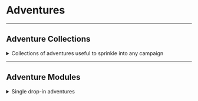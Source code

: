 # Adventures

---
## Adventure Collections

<details>
<summary>Collections of adventures useful to sprinkle into any campaign</summary>

#### Book of Quests

The _Book of Quests_ is an adventure supplement for _Mythras_. Within its pages, you’ll find seven distinct scenarios that can be played individually or seamlessly woven together as a captivating campaign. These quests can fit into any _Mythras_ setting, offering a rich tapestry of challenges and mysteries.

| Links | [TDM](https://thedesignmechanism.com/book-of-quests-pdf/) | [DTRPG](https://www.drivethrurpg.com/en/product/112581/book-of-quests) |
| :-- | :-- | :-- |

### Combat Modules

#### Breaking the Habit

_Breaking the Habit_ is a _Mythras_ supplement that encourages creative use of combat rules. Whether you’re a seasoned adventurer or a newcomer to the _Mythras_ system, _Breaking the Habit_ invites you to explore innovative approaches to combat, enhancing standard gameplay.

| Links | [TDM](https://thedesignmechanism.com/breaking-the-habit-pdf/) | [DTRPG](https://www.drivethrurpg.com/en/product/265648/breaking-the-habit-mythras-combat-module) |
| :-- | :-- | :-- |

#### Take Cover!

_Take Cover!_ is a _Mythras_ Combat Module designed to enhance your understanding of the _Mythras_ combat system. It provides a self-contained encounter that showcases how tactics and specific Special Effects can be used in combat. By exploring scenarios like climbing statues, handling ranged weapons, and using the evade maneuver, this module teaches essential concepts for engaging in dynamic and strategic battles.

| Links | [TDM](https://thedesignmechanism.com/take-cover-pdf/) | [DTRPG](https://www.drivethrurpg.com/en/product/297671/take-cover-mythras-combat-module-tdmcm002) |
| :-- | :-- | :-- |

#### Brace Yourself!

_Brace Yourself!_ is the third installment in the _Mythras_ Combat Module series by _The Design Mechanism_. This module focuses on combat encounters against formidable foes; the giantess Tadc and her bear companion, Terrorpaw. Both adversaries are larger and stronger than typical characters, necessitating a distinct approach for victory. The module delves into various fighting styles, emphasizing terrain and advantageous positioning. Whether facing colossal opponents or smaller adversaries, understanding these tactics is crucial for success in _Mythras_ battles. The package includes a tactical map and downloadable tokens for use in tabletop or virtual environments.

| Links | [TDM](https://thedesignmechanism.com/brace-yourself-pdf/) | [DTRPG](https://www.drivethrurpg.com/en/product/366383/brace-yourself-mythras-combat-module) |
| :-- | :-- | :-- |
</details>

---
## Adventure Modules

<details>
<summary>Single drop-in adventures</summary>

### Core

<details>
<summary>All adventures designed with the core rules in mind. Many of which are also shown with their settings in <a href="/0006_Settings.md">Settings</a></summary>

#### White Death

_White Death_ is a complete scenario for _Mythras Imperative_ and _Mythras_. Compatible with supplements such as _Luther Arkwright_, the adventure is a Science Fiction and Espionage thriller in the B movie style. It immerses characters in the perilous realm of an insane sorcerer and those who still revere him. As they delve into the mystery of the Sool Statuettes and their enigmatic creator, they’ll confront a myriad of horrors. The scenario caters to 4-6 competent and strong-willed characters and includes 6 pregenerated Agency personnel for immediate play, along with rules for handling insanity in _Mythras_ games

| Links | [TDM](https://thedesignmechanism.com/white-death/) | [DTRPG](https://www.drivethrurpg.com/en/product/224002/white-death) |
| :-- | :-- | :-- |

#### Meeros Doomed

The City State of Meeros lies broken. Queen Herathos wants the renegade priestess, Kara, brought to justice to atone for her treachery. The characters are tasked with venturing to distant Kopash, and charged with making her arrest.

But is all as it seems? Powerful forces are plotting to destroy _Meeros_ completely, and those who have protected the city may well be the ones who secure its doom. The characters must uncover traitors, travel into monster-infested swamps, confront sorcerous fiends, and perhaps even ally themselves with _Meeros'_ ancient foes, the Badoshi Warlords, if they are to avenge the Doom that has come to _Meeros_!

| Links | [TDM](https://thedesignmechanism.com/meeros-doomed-pdf/) | [DTRPG](https://www.drivethrurpg.com/en/product/310825/meeros-doomed) |
| :-- | :-- | :-- |

#### A Gift from Shamash

_A Gift From Shamash_ is a complete scenario for _Mythras Imperative_ and _Mythras_. Set on the edge of the solar system amidst the debris of the Kuiper Belt, the UNCC Nergal is dispatched to intercept the DVC Fukunusubi, a reclamation vessel that has ceased communication and hurtles toward Earth. The Nergal crew has less than 90 hours to alter Fukunusubi’s course while uncovering the ship’s catastrophic fate. Unforeseen challenges await them, including a mysterious “gift from Shamash.” This adventure includes background history, deckplans, campaign expansion guidance, and marine creation notes for the United Nations Solar Navy characters

| Links | [TDM](https://thedesignmechanism.com/gift-from-shamash-pdf/) | [DTRPG](https://www.drivethrurpg.com/en/product/198027/a-gift-from-shamash) |
| :-- | :-- | :-- |

#### Xamoxis' Cleansing

Upriver from Meeros, Dianthe Kalos and her wealthy family controls the small city of Tithys. Recently, Dianthe has come into knowledge of the whereabouts of the fabled treasure known as The Cleansing. She is looking for keen adventurers to retrieve it for her.

But she is not the only one interested in The Cleansing: a vengeful goddess, a warband of panthotaurs seeking retirbution, and a sinster cult of shaman-assassins also want it. The race is on to uncover the mysteries of the Flooded Temple and secure this powerful magic item - or die trying...

Xamoxis' Cleansing is a Mythras scenario for 4-6 characters who are competent in melee and magic.

| Links | [TDM](https://thedesignmechanism.com/xamoxis-cleansing-pdf/) | [DTRPG](https://www.drivethrurpg.com/en/product/200719/xamoxis-cleansing) |
| :-- | :-- | :-- |

#### Madness & Other Colours

_Madness & Other Colours_ immerses characters in the perilous realm of an insane sorcerer and those who still revere him. As they delve into the mystery of the Sool Statuettes and their enigmatic creator, they’ll confront a myriad of horrors. This Mythras scenario caters to 4-6 competent and strong-willed characters

| Links | [TDM](https://thedesignmechanism.com/madness-other-colours-pdf/) | [DTRPG](https://www.drivethrurpg.com/en/product/203486/madness-other-colours) |
| :-- | :-- | :-- |

#### A Bird in the Hand

_A Bird in the Hand_ is a perilous scenario set in _Monster Island_. In Port Grimsand, Coynrad Lornnz, the infamous bird hunter, has stumbled upon his most exotic specimen yet: the Greater Crested Trill Warbler, a fabulous bird unlike any species discovered on the mysterious _Monster Island_. Naturally, Scabrous the Usurer, a moneylender with an unparalleled private aviary, has purchased the bird, paying handsomely for the privilege. But he’s not alone in coveting the Greater Crested Trill Warbler, and others desire this seemingly unique specimen. The characters, adrift in the nefarious alleys of Port Grimsand, are hired to liberate the bird from Scabrous and must find a way to make it their own. However, as is often the case, not everything is as it seems, and soon the characters embark on a dangerous expedition to the Tane Jungle, in a quest to prevent something terrible and powerful from wiping out all life on the island. In addition to the central adventure, the supplement also provides detailed advice on sandbox-style exploration of _Monster Island_, including handling overland movement, special hazards, fatigue, and the treacherous seasons of the island.

| Links | [TDM](https://thedesignmechanism.com/a-bird-in-the-hand-pdf-1/) | [DTRPG](https://www.drivethrurpg.com/en/product/341555/a-bird-in-the-hand) |
| :-- | :-- | :-- |

#### Logres

_Logres_ details the Saxon culture in ancient Britain, covering beliefs, kings, chieftains, politics, and superstitions. The book also presents a mini-campaign set against Cerdic’s arrival on the south coast, where he must navigate belligerent Britons and resentful Saxon settlers alike

| Links | [TDM](https://thedesignmechanism.com/mythic-britain-logres-pdf/) | [DTRPG](https://www.drivethrurpg.com/en/product/206140/mythic-britain-logres) |
| :-- | :-- | :-- |

#### Waterlands

_Waterlands_ takes you into the desolate fens of eastern Britain, where Celtic and Saxon tribes clash. The central adventure involves acting as emissaries for your Lord during a betrothal, but soon you become investigators as matters take an unexpected turn. The Great Mire holds deep mysteries and darker secrets, making it a compelling setting for your _Mythras_ adventures!

| Links | [TDM](https://thedesignmechanism.com/mythic-britain-waterlands-pdf/) | [DTRPG](https://www.drivethrurpg.com/en/product/246666/tdm204-waterlands) |
| :-- | :-- | :-- |

#### Life's Long Consequences

_Life's Long Consequences_ delves into the seedier side of life within the city, making it suitable for both newly arrived characters and those who have been in Byzantium longer. The scenario offers a mix of investigation, social interaction, skulking, sneaking, and combat, emphasizing that survival in the City of Wonders requires more than just brawn and a sharp blade. While owning _Mythic Constantinople_ provides context and background information, this adventure can be adapted to other large cities, such as _Thennla_, _Mythic Rome_, or even _Meeros_. Join the search for the elusive Kales Pegonites—who is he, why do so many seek him, and what remains of him in the labyrinthine streets of the Queen of Cities?

| Links | [TDM](https://thedesignmechanism.com/lifes-long-consequences-pdf/) | [DTRPG](https://www.drivethrurpg.com/en/product/229017/mythic-constantinople-life-s-long-consequences) |
| :-- | :-- | :-- |

#### Shore of Korantia

_Shores of Korantia_ invites you to explore a whole new world of intrigue and adventure. Within the pages of this book, you’ll find everything you need to adventure in Korantia and beyond. The setting centers around the coastal region of the great continent of Taygus, home to dozens of city-states and scores of Goddesses and Gods, each with their own wants, needs, plans, and schemes. To the south lie the Jekkarenes, ancient enemies who fear a Korantine revival. In the east, the swelling Taskan Empire draws closer to Korantia’s borders with each passing generation. To the north, the warlike barbarians of Marangia have fallen quiet since the Taskans seized their capital. To the west lies the open sea and beyond are distant lands where colonies were set down in centuries past. The 61st Emperor of the Korantines, Koibos, faces the challenge of restoring his ancient empire to greatness or becoming an irrelevance to the dozens of city-states over which he claims sovereignty. Dive into a mini-campaign that will plunge your characters into intrigue and plot, culminating in a perilous expedition to a mysterious and dangerous desert island. Shores of Korantia is a complete setting for _Mythras_, based in the world of _Thennla_.

| Links | [TDM](https://thedesignmechanism.com/shores-of-korantia-pdf/) | [DTRPG](https://www.drivethrurpg.com/en/product/129657/shores-of-korantia) |
| :-- | :-- | :-- |

#### The Taskan Empire

_The Taskan Empire_, a captivating companion volume to _Shores of Korantia_, delves into the fraught world of the Immortal Emperor Zygas Taga. Embodied in the fearsome, magically animated avatar known as The Iron Simulacrum, this 105-page book provides a comprehensive overview of the empire. It explores the people, customs, religion, and more within the shadow of the Simulacrum. Additionally, you’ll find character creation rules for Taskan characters, details on cults, new spells, and insights into how Taskan religion profoundly shapes the lives of all who dwell in its domain

| Links | [TDM](https://thedesignmechanism.com/the-taskan-empire-pdf/) | [DTRPG](https://www.drivethrurpg.com/en/product/145416/the-taskan-empire) |
| :-- | :-- | :-- |

#### Khakun Shrugs

_Khakun Shrugs_ is an epic quest set in the world of _Thennla_. In this adventure, characters embark on a mission to placate an angered god who threatens the resettlement of Further Tarsennia. The slumbering Khakun, once awakened, demands a price to avert his wrath. Join the Tarsen initiates of the Ruddy River Association as they seek answers and face the consequences of their actions.

| Links | [TDM](https://thedesignmechanism.com/khakun-shrugs-pdf/) | [DTRPG](https://www.drivethrurpg.com/en/product/206139/khakun-shrugs) |
| :-- | :-- | :-- |

#### The Arakuline Tribute

_The Arakuline Tribute_ is a captivating _Mythras_ fantasy scenario set in the world of _Thennla_ (but easily usable in any fantasy setting). In this adventure, characters embark on a quest to recover the fabled tribute of the Arakuline tribe, which was stolen by outlaws many years ago. The prized King Boar Shield, a war totem of the Arakuline, is at the heart of this hunt. Brave adventurers seek to reclaim it, and the legend surrounding this artifact continues to captivate those who dare to pursue it

| Links | [TDM](https://thedesignmechanism.com/the-arakuline-tribute-pdf/) | [DTRPG](https://www.drivethrurpg.com/en/product/219488/tdm305-the-arakuline-tribute) |
| :-- | :-- | :-- |

#### Sorandib

_Sorandib_ is an ancient city in catastrophic decline. The surrounding country has been laid waste by years of banditry and civil strife; the city itself is rife with factions, lawlessness, and social unrest. Just as the Emperor owes his immortality to magic provided by the king of _Sorandib_, the city will surely play some sort of role in his final ascension to the heavens. The Iron Simulacrum looks to _Sorandib_ as the place he will discover his fate when the Emperor departs the physical plane, where he might be unmade in such a way as to find the key to a continued existence as an independent soul. _Sorandib_ could be the scene of treason on a world-shattering scale. The cult of Thesh in Taskay has its eye on direct control not only of the Artificers but also of the fire demon Sorantar, who is the city’s god. _Sorandib_ is, in short, a powder keg. And ripe for adventure! This _Thennla_ supplement details _Sorandib_, its people, districts, cults, gods, factions, and magic. New rules are provided for Artificers, Alchemy, and new spells and miracles. Three self-contained adventures take the adventurers on a raid for a fabled tome, involving them in a nefarious plot by dark forces. Finally, encounters for the frontier lands introduce dangerous new magicians and factions

| Links | [TDM](https://thedesignmechanism.com/sorandib-pdf/) | [DTRPG](https://www.drivethrurpg.com/en/product/274157/tdm306-sorandib) |
| :-- | :-- | :-- |

#### Parallel Lines

_Luther Arkwright: Parallel Lines_ is a _Mythras_ supplement that invites you to join Valhalla’s Mjollnir Section. In this thrilling adventure, you’ll investigate planar anomalies and nefarious Disruptor schemes across eight separate missions. Uncover the secrets of the Disruptor Knight Loki, unravel strange psychic emanations in New England, prevent the destruction caused by Kyland the Warlord, and confront sinister forces aboard the Trans-Siberian Express and the airship Empress Katerina. Each mission stands alone but can be woven together into a vast campaign with recurring characters and villains.

| Links | [TDM](https://thedesignmechanism.com/luther-arkwright-parallel-lines-pdf/) | [DTRPG](https://www.drivethrurpg.com/en/product/210281/luther-arkwright-parallel-lines) |
| :-- | :-- | :-- |

#### Sariniya's Curse

A free introductory adventure for _Mythras_.

When Trimostones the Gold, the most successful merchant of _Meeros_, assembles a crew to sail to the remote isle Iaxos, he needs brave adventurers to sail with him. But what are his motives for this voyage? And what does it have to do with an ancient curse tied to the city?

| Links | [TDM](https://thedesignmechanism.com/sariniya-s-curse/) | [DTRPG](https://preview.drivethrurpg.com/en/product/131172/sariniya-s-curse) | [Direct](https://github.com/AdeptAustin/mythras-publications-and-links/raw/main/Sariniyas_Curse_220123_copy.pdf) |
| :-- | :-- | :-- | :-- |

#### Shrine of the Traitor Gods

A very short scenario designed to introduce those brand new to roleplaying to Mythras with a programmed adventure using simplified, pre-generated characters.

| Links | [TDM](https://thedesignmechanism.com/shrine-of-the-traitor-gods/) | [Direct](https://github.com/AdeptAustin/mythras-publications-and-links/raw/main/Shrine_of_the_Traitor_Gods.zip) |
| :-- | :-- | :-- |

#### The Curse of Triton

_The Curse of Triton_ is a mini-campaign set in _Mythic Constantinople_, immersing characters in a blend of history and myth. Within the labyrinthine streets of the Queen of Cities, they encounter powerful figures and grapple with an ancient and perilous mystery. Notable elements include a renegade slave, a notorious pirate, a disgraced soldier, a minotaur, and an ancient sisterhood planning a secret rite in the catacombs of the city. This detailed scenario requires investigation, wit, and competence with weapons. It’s ideal for resourceful adventurers who know the city and can navigate its complex societies. Solve the Curse of Triton and shake Constantinople’s ancient foundations!

| Links | [TDM](https://thedesignmechanism.com/the-curse-of-triton-pdf/) | [DTRPG](https://www.drivethrurpg.com/en/product/439499/mythic-constantinople-the-curse-of-triton) |
| :-- | :-- | :-- |

#### Hessaret's Treasure

_Hessaret’s Treasure_ is a _Mythras_ scenario set in The Realm, the lands described in _Book of Quests_. It provides a side chapter for that campaign or, as is intended, a scenario in its own right. While useful, _Book of Quests_ is not essential to play, and this scenario can be easily slotted into many fantasy campaign settings

#### Gwynedd

_Gwynedd_ describes the clans, cabals, and coteries vying for Gwynedd’s throne. With detailed history, geography, and motivations, it explores strife, foreign interference, and secret conspiracies. The adventure “Quarrelling Princes” adds to the _Mythic Britain_ campaign, while other adventures delve into sea flooding, mystic artifacts, and druidic power.

| Links | [TDM](https://thedesignmechanism.com/mythic-britain-gwynedd-pdf/) | [DTRPG](https://www.drivethrurpg.com/en/product/432427/mythic-britain-gwynedd) |
| :-- | :-- | :-- |

</details>

### Classic Fantasy

<details>
<summary>Adventures written with <i>Classic Fantasy</i> in mind</summary>

#### The Lonely Lighthouse

_The Lonely Lighthouse_ is an introductory adventure designed for _Classic Fantasy_. Set in the mysterious Blue River Valley, it features disappearances, smugglers, rumors of ghosts, and Goblin raiders led by an ambitious young leader. As a player, you’ll investigate these strange occurrences, either using pre-generated heroes or crafting your own. With complete maps, NPCs, and paper figures for encounters, this module provides many hours of adventure for three to four characters within the standard class range.

| Links | [TDM](https://thedesignmechanism.com/the-lonely-lighthouse/) | [DTRPG](https://www.drivethrurpg.com/en/product/229023/g2-the-lonely-lighthouse-tdm505) |
| :-- | :-- | :-- |

#### The Terror of Ettinmarsh

_The Terror of Ettinmarsh_ is an adventure module for _Classic Fantasy_ characters of ranks 1 and 2, meticulously crafted by _The Design Mechanism_. The village of Anminster conceals a deadly secret: its fort stands atop an ancient dwarven cairn, designed with a far more sinister purpose. Now, within the ruins, something stirs—an ominous force known as _the Terror of Ettinmarsh_. Adventurers must rise to the challenge, unraveling mysteries and safeguarding Anminster. This module provides detailed descriptions of the village and all necessary maps for gameplay. It also serves as an introduction to the world of Greymoor, where further _Classic Fantasy_ adventures await.

| Links | [TDM](https://thedesignmechanism.com/the-terror-of-ettinmarsh-pdf/) | [DTRPG](https://www.drivethrurpg.com/en/product/211332/m1-the-terror-of-ettinmarsh) |
| :-- | :-- | :-- |

#### These Violent Delights

_These Violent Delights_ is an adventure module for _Mythras_ _Classic Fantasy_ characters of ranks 1 and 2. Crafted by _The Design Mechanism_, this module embroils adventurers in a quest to find the missing son of an elven noblewoman. Recruited by Lady Nuathyn, the party ventures from the town of Gramby into the enigmatic Grune Vel Wood. As they unravel mysteries, they face moral choices and encounter the unexpected. _These Violent Delights_ provides full details on Gramby, its environs, and all the captivating encounters awaiting brave souls.

| Links | [TDM](https://thedesignmechanism.com/these-violent-delights-pdf/) | [DTRPG](https://www.drivethrurpg.com/en/product/213797/g1-these-violent-delights) |
| :-- | :-- | :-- |

#### Tomb of the Mad Wizard

_Tomb of the Mad Wizard_ is a captivating adventure module crafted by _The Design Mechanism_. The bards’ songs still echo the rise and fall of the enigmatic wizard Darksong. Driven by love for a dark elf, he sought the secrets of immortality, refusing to abandon her side. His quest led him into darkness, where his spirit withered while his power grew. Darksong became a tyrant, and his tower transformed into a den of evil and hedonism. His armies scoured the land for his potent artifacts. _Tomb of the Mad Wizard_ invites _Mythras_ _Classic Fantasy_ characters of ranks 2-3 to explore the Mad Wizard’s Vale and unravel its mysteries.

| Links | [TDM](https://thedesignmechanism.com/tomb-of-the-mad-wizard-pdf/) | [DTRPG](https://www.drivethrurpg.com/en/product/217172/n1-tomb-of-the-mad-wizard) |
| :-- | :-- | :-- |

#### Moonspike Tower

_Moonspike Tower_ is an adventure module from _The Design Mechanism_. It serves as a continuation of the epic events described in M1: _The Terror of Ettinmarsh_. In this thrilling sequel, adventurers return to the Ettinmarsh and delve into the eponymous tower. There, they uncover more secrets about Kelamaz the Lich and courageously explore the Tomb Lair of the Kobolds. This module is designed for _Classic Fantasy_ characters of ranks 1 and 2, and it stands alone as a captivating adventure.

| Links | [TDM](https://thedesignmechanism.com/moonspike-tower-pdf/) | [DTRPG](https://www.drivethrurpg.com/en/product/239139/m2-moonspike-tower) |
| :-- | :-- | :-- |

#### Salvation

_Salvation_ is an adventure module set in the world of _Classic Fantasy_. Jesra Vorak, a renowned Fighter from Greymoor, hires the characters for a perilous adventure into Ravenholm. On a mission to find her family sword, Salvation, and destroy the enemy that inhabits her ancestral home, Jesra seeks only the most heroic allies. Many dangers await the characters in Ravenholm, most of them unknown; Jesra is determined to fulfil her destiny and cleanse her bloodline of its darkness or die trying. Will the characters become legendary heroes, or be doomed by the Jesra's obsession? A _Classic Fantasy_ scenario for Rank 3 characters.

| Links | [TDM](https://thedesignmechanism.com/salvation-pdf/) | [DTRPG](https://www.drivethrurpg.com/en/product/257909/r1-salvation) |
| :-- | :-- | :-- |

#### Trouble in Nevermind

_Trouble in Nevermind_ is an intriguing adventure module set in the world of _Classic Fantasy_. In the isolated rural village of Nevermind, a mysterious tower spontaneously appears at irregular intervals—sometimes for mere hours, other times lingering for days. When the tower emerges, livestock vanishes, villagers go missing, and peculiar creatures roam nearby. Adventurers and soldiers have ventured in, but none return. Now, it’s your party’s turn to explore the tower. What secrets lie within? What power controls it? Brace yourselves for a challenging quest designed for Ranks 3-4, suitable for a party of 4-6 adventurers with a mix of brains, brawn, and magical prowess

| Links | [TDM](https://thedesignmechanism.com/trouble-in-nevermind-pdf/) | [DTRPG](https://www.drivethrurpg.com/en/product/289114/sq1-trouble-in-nevermind-tdm508) |
| :-- | :-- | :-- |

#### The Temple of Set

_The Temple of Set_ is an adventure for experienced Rank 5 _Mythras_ _Classic Fantasy_ characters, set in the mysterious land of Aegypt—an ancient kingdom of vast deserts, soaring pyramids, and powerful magic. As the characters investigate the disappearance of a nomad clan, they uncover a sinister plot that threatens all of Aegypt with unspeakable horrors. The stakes are high as the adventurers face deadly foes in the city of Ombos, brave the haunted wasteland of the Firewind Desert, and ultimately confront the black evil festering in the catacombs beneath the ruined temple

| Links | [TDM](https://thedesignmechanism.com/the-temple-of-set-pdf/) | [DTRPG](https://www.drivethrurpg.com/en/product/368058/the-temple-of-set-tdm509) |
| :-- | :-- | :-- |

</details>

### Destined

<details>
<summary>Superhero adventures</summary>

#### Agony & Ecstasy

_Agony & Ecstasy_ is a self-contained superhero adventure designed for _Destined_, _Mythras_, and _Mythras Imperative_. Set in the gritty streets of Gemini City, this scenario thrusts heroes into a world where grudges fester, gang members suffer, and corrupt cops exceed their payoffs. Someone with a score to settle is on a relentless quest for justice, and innocent lives hang in the balance. Investigate the brutal activities plaguing the Ossuary district and Brigadier Bay, using the pre-generated heroes or crafting your own. With a range of superpowers and plenty of side adventures, Agony & Ecstasy is especially suited for beginning players and street-level superhero styles.

| Links | [TDM](https://thedesignmechanism.com/agony-ecstasy-pdf/) | [DTRPG](https://www.drivethrurpg.com/en/product/247862/tdm124-agony-ecstasy) |
| :-- | :-- | :-- |

#### Power Outage

_Power Outage_ is an adventure for _Destined_, a game of super-powered role-playing. While it is designed to introduce new players to the world of superheroics, it can be part of any _Destined_ campaign. In this scenario, you awaken deep in the forest with no memory of how you got there. Armed drones and hunter-killers are after you, and you must run toward the distant city lights, seeking answers about who you are and what you’ve become _Power Outage_ provides an exciting and perilous experience, where your superpowers will be put to the test as you navigate danger and seek the truth.

| Links | [TDM](https://thedesignmechanism.com/power-outage-pdf/) | [DTRPG](https://www.drivethrurpg.com/en/product/476224/power-outage) |
| :-- | :-- | :-- |

</details>

### Lyonesse

<details>
<summary>Adventures set in Jack Vance's world</summary>

#### Coddefut's Stipule

_Coddefut’s Stipule_ is an intriguing adventure set in the world of _Lyonesse_, inspired by Jack Vance’s acclaimed fantasy trilogy: ‘Suldrun’s Garden’, ‘The Green Pearl’, and ‘Madouc’. In this coastal town on the Dahaut coast, fishermen are mysteriously vanishing along with their boats and catches. The enigmatic wizard Coddefut, who once inhabited Silkspindle Tower, is suspected to be involved. The devious burghermeister, Moribund, seizes this opportunity to prove his mettle. He assembles a group of individuals, vexing to him, and tasks them with investigating Coddefut’s abandoned island. This adventure serves as an introduction to the captivating _Lyonesse_ world and provides a glimpse into the rules and magic that will feature in the _Lyonesse_ roleplaying game by The Design Mechanism. Fully compatible with _Lyonesse_, _Mythras_, and the _Mythras Imperative_ rules, Coddefut’s Stipule promises intrigue, danger, and a taste of Vance’s inimitable style.

| Links | [TDM](https://thedesignmechanism.com/coddefuts-stipule-pdf/) | [DTRPG](https://www.drivethrurpg.com/en/product/280201/coddefut-s-stipule-tdm700) |
| :-- | :-- | :-- |

#### In High Dudgeon

_In High Dudgeon_ is an investigative scenario for the _Lyonesse_ roleplaying game. Suitable for 3-6 characters, this adventure involves a high degree of investigation and social interaction. The good people of Low Dudgeon are tired of losing their annual midsummer games to High Dudgeon. Suspecting foul play, they hire the characters to uncover High Dudgeon’s secret—surely magical—and expose them as cheats. But in the Elder Isles, appearances can deceive, and surprises await those who delve into the mystery. Curious minds and sharpened wits are essential to unravel the truth. The scenario includes a PDF map set and four pre-generated characters if needed.

| Links | [TDM](https://thedesignmechanism.com/in-high-dudgeon-pdf/) | [DTRPG](https://www.drivethrurpg.com/en/product/314519/in-high-dudgeon) |
| :-- | :-- | :-- |

</details>
</details>